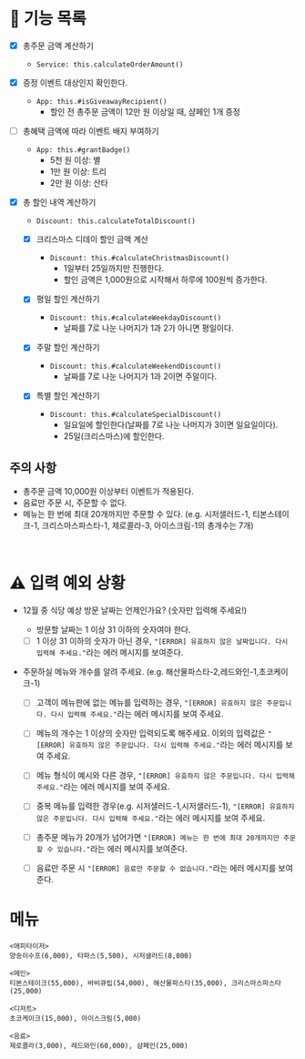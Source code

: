 # 🚀 기능 목록

- [x] 총주문 금액 계산하기

  - `Service: this.calculateOrderAmount()`

- [x] 증정 이벤트 대상인지 확인한다.

  - `App: this.#isGiveawayRecipient()`
    - 할인 전 총주문 금액이 12만 원 이상일 때, 샴페인 1개 증정

- [ ] 총혜택 금액에 따라 이벤트 배지 부여하기

  - `App: this.#grantBadge()`
    - 5천 원 이상: 별
    - 1만 원 이상: 트리
    - 2만 원 이상: 산타

- [x] 총 할인 내역 계산하기

  - `Discount: this.calculateTotalDiscount()`

  - [x] 크리스마스 디데이 할인 금액 계산

    - `Discount: this.#calculateChristmasDiscount()`
      - 1일부터 25일까지만 진행한다.
      - 할인 금액은 1,000원으로 시작해서 하루에 100원씩 증가한다.

  - [x] 평일 할인 계산하기

    - `Discount: this.#calculateWeekdayDiscount()`
      - 날짜를 7로 나눈 나머지가 1과 2가 아니면 평일이다.

  - [x] 주말 할인 계산하기

    - `Discount: this.#calculateWeekendDiscount()`
      - 날짜를 7로 나눈 나머지가 1과 2이면 주말이다.

  - [x] 특별 할인 계산하기

    - `Discount: this.#calculateSpecialDiscount()`
      - 일요일에 할인한다(날짜를 7로 나눈 나머지가 3이면 일요일이다).
      - 25일(크리스마스)에 할인한다.

## 주의 사항

- 총주문 금액 10,000원 이상부터 이벤트가 적용된다.
- 음료만 주문 시, 주문할 수 없다.
- 메뉴는 한 번에 최대 20개까지만 주문할 수 있다. (e.g. 시저샐러드-1, 티본스테이크-1, 크리스마스파스타-1, 제로콜라-3, 아이스크림-1의 총개수는 7개)

<br />

# ⚠ 입력 예외 상황

- 12월 중 식당 예상 방문 날짜는 언제인가요? (숫자만 입력해 주세요!)

  - 방문할 날짜는 1 이상 31 이하의 숫자여야 한다.

  - [ ] 1 이상 31 이하의 숫자가 아닌 경우, `"[ERROR] 유효하지 않은 날짜입니다. 다시 입력해 주세요."`라는 에러 메시지를 보여준다.

- 주문하실 메뉴와 개수를 알려 주세요. (e.g. 해산물파스타-2,레드와인-1,초코케이크-1)

  - [ ] 고객이 메뉴판에 없는 메뉴를 입력하는 경우, `"[ERROR] 유효하지 않은 주문입니다. 다시 입력해 주세요."`라는 에러 메시지를 보여 주세요.

  - [ ] 메뉴의 개수는 1 이상의 숫자만 입력되도록 해주세요. 이외의 입력값은 `"[ERROR] 유효하지 않은 주문입니다. 다시 입력해 주세요."`라는 에러 메시지를 보여 주세요.

  - [ ] 메뉴 형식이 예시와 다른 경우, `"[ERROR] 유효하지 않은 주문입니다. 다시 입력해 주세요."`라는 에러 메시지를 보여 주세요.

  - [ ] 중복 메뉴를 입력한 경우(e.g. 시저샐러드-1,시저샐러드-1), `"[ERROR] 유효하지 않은 주문입니다. 다시 입력해 주세요."`라는 에러 메시지를 보여 주세요.

  - [ ] 총주문 메뉴가 20개가 넘어가면 `"[ERROR] 메뉴는 한 번에 최대 20개까지만 주문할 수 있습니다."`라는 에러 메시지를 보여준다.

  - [ ] 음료만 주문 시 `"[ERROR] 음료만 주문할 수 없습니다."`라는 에러 메시지를 보여준다.

# 메뉴

```
<애피타이저>
양송이수프(6,000), 타파스(5,500), 시저샐러드(8,000)

<메인>
티본스테이크(55,000), 바비큐립(54,000), 해산물파스타(35,000), 크리스마스파스타(25,000)

<디저트>
초코케이크(15,000), 아이스크림(5,000)

<음료>
제로콜라(3,000), 레드와인(60,000), 샴페인(25,000)
```
